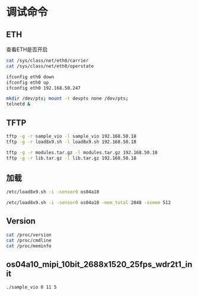 # 调试命令

## ETH

查看ETH是否开启

```sh
cat /sys/class/net/eth0/carrier
cat /sys/class/net/eth0/operstate

ifconfig eth0 down
ifconfig eth0 up
ifconfig eth0 192.168.50.247

mkdir /dev/pts; mount -t devpts none /dev/pts;
telnetd &
```

## TFTP

```sh
tftp -g -r sample_vio -l sample_vio 192.168.50.18
tftp -g -r load8x9.sh -l load8x9.sh 192.168.50.18

tftp -g -r modules.tar.gz -l modules.tar.gz 192.168.50.18
tftp -g -r lib.tar.gz -l lib.tar.gz 192.168.50.18
```

## 加载

```sh
/etc/load8x9.sh -i -sensor0 os04a10

/etc/load8x9.sh -i -sensor0 os04a10 -mem_total 2048 -osmem 512
```

## Version

```sh
cat /proc/version
cat /proc/cmdline
cat /proc/meminfo
```

## os04a10_mipi_10bit_2688x1520_25fps_wdr2t1_init

```sh
./sample_vio 0 11 5
```